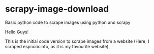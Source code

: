 # scrapy-image-download
Basic python code to scrape images using python and scrapy

Hello Guys!

This is the initial code version to scrape images from a website (Here, I scraped espncricinfo, as it is my favourite website)
